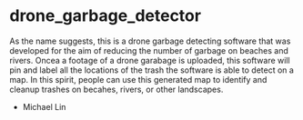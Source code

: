 # drone_garbage_detector

As the name suggests, this is a drone garbage detecting software that was developed for the aim of reducing the number of garbage on beaches and rivers. Oncea a footage of a drone garabage is uploaded, this software will pin and label all the locations of the trash the software is able to detect on a map. In this spirit, people can use this generated map to identify and cleanup trashes on becahes, rivers, or other landscapes. 

- Michael Lin 
